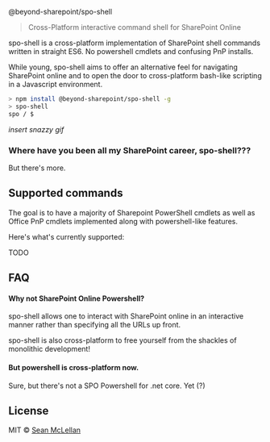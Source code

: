 @beyond-sharepoint/spo-shell

> Cross-Platform interactive command shell for SharePoint Online

spo-shell is a cross-platform implementation of SharePoint shell commands written in straight ES6. No powershell cmdlets and confusing PnP installs.

While young, spo-shell aims to offer an alternative feel for navigating SharePoint online and to open the door to cross-platform bash-like scripting in a Javascript environment.

``` bash
> npm install @beyond-sharepoint/spo-shell -g
> spo-shell
spo / $
```
_insert snazzy gif_

### Where have you been all my SharePoint career, spo-shell???

But there's more.

## Supported commands

The goal is to have a majority of Sharepoint PowerShell cmdlets as well as Office PnP cmdlets implemented along with powershell-like features.

Here's what's currently supported:

TODO

## FAQ

#### Why not SharePoint Online Powershell?

spo-shell allows one to interact with SharePoint online in an interactive manner rather than specifying all the URLs up front.

spo-shell is also cross-platform to free yourself from the shackles of monolithic development! 

#### But powershell is cross-platform now.

Sure, but there's not a SPO Powershell for .net core. Yet (?)

## License

MIT © [Sean McLellan](https://github.com/oceanswave)